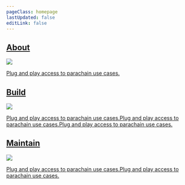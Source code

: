 ```yaml
---
pageClass: homepage
lastUpdated: false
editLink: false
---
```

<div class="homepage_content">
	<div class="homepage_container">
		<a class="homepage_item" href="/about/">
			<div class="homepage_title">
				<h2>About</h2>
				<img src="/assets/arrow-right.svg" />
			</div>
			<p>Plug and play access to parachain use cases.</p>
		</a>
		<a class="homepage_item" href="/build/">
			<div class="homepage_title">
				<h2>Build</h2>
				<img src="/assets/arrow-right.svg" />
			</div>
			<p>Plug and play access to parachain use cases.Plug and play access to parachain use cases.Plug and play access to parachain use cases.</p>
		</a>
		<a class="homepage_item" href="/maintain/">
			<div class="homepage_title">
				<h2>Maintain</h2>
				<img src="/assets/arrow-right.svg" />
			</div>
			<p>Plug and play access to parachain use cases.Plug and play access to parachain use cases.</p>
		</a>
	</div>
</div>